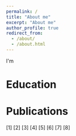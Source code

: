 ```yaml
---
permalink: /
title: "About me"
excerpt: "About me"
author_profile: true
redirect_from: 
  - /about/
  - /about.html
---
```

I'm 

Education
======


Publications
======
[1]
[2]
[3]
[4]
[5]
[6]
[7]
[8]
